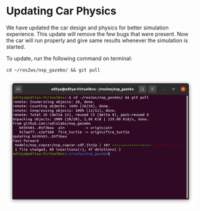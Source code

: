 # Updating Car Physics

We have updated the car design and physics for better simulation experience. This update will remove the few bugs that were present. Now the car will run properly and give same results whenever the simulation is started.&#x20;

To update, run the following command on terminal:

```
cd ~/ros2ws/nxp_gazebo/ && git pull
```

![](<.gitbook/assets/Screenshot from 2021-04-18 12-53-15.png>)
